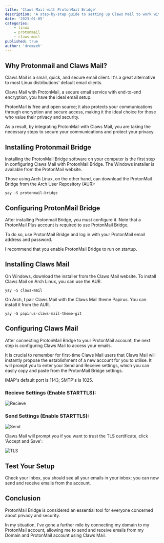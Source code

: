 ```yaml
---
title: 'Claws Mail with ProtonMail Bridge'
description: 'A step-by-step guide to setting up Claws Mail to work with Protonmail Bridge for secure email on Arch Linux and Windows.'
date: '2023-01-05'
categories:
    - linux
    - protonmail
    - claws-mail
published: true
author: 'dromzeh'
---
```


## Why Protonmail and Claws Mail?

Claws Mail is a small, quick, and secure email client.
It's a great alternative to most Linux distributions' default email clients.

Claws Mail with ProtonMail, a secure email service with end-to-end encryption, you have the ideal email setup.

ProtonMail is free and open source; it also protects your communications through encryption and secure access, making it the ideal choice for those who value their privacy and security.

As a result, by integrating ProtonMail with Claws Mail, you are taking the necessary steps to secure your communications and protect your privacy.

## Installing Protonmail Bridge

Installing the ProtonMail Bridge software on your computer is the first step in configuring Claws Mail with ProtonMail Bridge.
The Windows installer is available from the ProtonMail website.

Those using Arch Linux, on the other hand, can download the ProtonMail Bridge from the Arch User Repository (AUR):

```
yay -S protonmail-bridge
```

## Configuring ProtonMail Bridge

After installing Protonmail Bridge, you must configure it.
Note that a ProtonMail Plus account is required to use ProtonMail Bridge.

To do so, use ProtonMail Bridge and log in with your ProtonMail email address and password.

I recommend that you enable ProtonMail Bridge to run on startup.

## Installing Claws Mail

On Windows, download the installer from the Claws Mail website.
To install Claws Mail on Arch Linux, you can use the AUR.

```
yay -S claws-mail
```

On Arch, I pair Claws Mail with the Claws Mail theme Papirus. You can install it from the AUR.

```
yay -S papirus-claws-mail-theme-git
```

## Configuring Claws Mail

After connecting ProtonMail Bridge to your ProtonMail account, the next step is configuring Claws Mail to access your emails.

It is crucial to remember for first-time Claws Mail users that Claws Mail will instantly propose the establishment of a new account for you to utilise.
It will prompt you to enter your Send and Receive settings, which you can easily copy and paste from the ProtonMail Bridge settings.

IMAP's default port is 1143; SMTP's is 1025.

### Recieve Settings (Enable STARTTLS):

![Recieve](/images/proton-claws-1.png)

### Send Settings (Enable STARTTLS):

![Send](/images/proton-claws-2.png)

Claws Mail will prompt you if you want to trust the TLS certificate, click 'Accept and Save':

![TLS](/images/TLS-claws.png)

## Test Your Setup

Check your inbox, you should see all your emails in your inbox; you can now send and receive emails from the account.

## Conclusion

ProtonMail Bridge is considered an essential tool for everyone concerned about privacy and security.

In my situation, I've gone a further mile by connecting my domain to my ProtonMail account, allowing me to send and receive emails from my Domain and ProtonMail account using Claws Mail.
